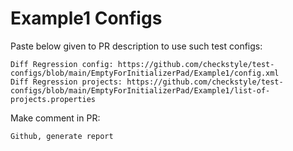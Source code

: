 # Example1 Configs
Paste below given to PR description to use such test configs:
```
Diff Regression config: https://github.com/checkstyle/test-configs/blob/main/EmptyForInitializerPad/Example1/config.xml
Diff Regression projects: https://github.com/checkstyle/test-configs/blob/main/EmptyForInitializerPad/Example1/list-of-projects.properties
```
Make comment in PR:
```
Github, generate report
```
